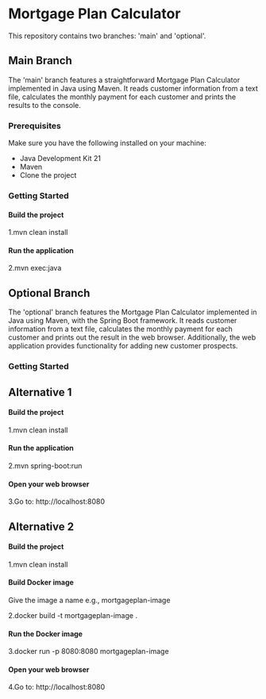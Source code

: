 # Mortgage Plan Calculator

This repository contains two branches: 'main' and 'optional'.

## Main Branch

The 'main' branch features a straightforward Mortgage Plan Calculator implemented in Java using Maven.
It reads customer information from a text file, calculates the monthly payment for each customer and prints the results to the console.

### Prerequisites

Make sure you have the following installed on your machine:

- Java Development Kit 21
- Maven
- Clone the project

### Getting Started

#### Build the project
1.mvn clean install

#### Run the application
2.mvn exec:java

## Optional Branch

The 'optional' branch features the Mortgage Plan Calculator implemented in Java using Maven, with the Spring Boot framework.
It reads customer information from a text file, calculates the monthly payment for each customer and prints out the result
in the web browser. Additionally, the web application provides functionality for adding new customer prospects.

### Getting Started

## Alternative 1

#### Build the project
1.mvn clean install

#### Run the application
2.mvn spring-boot:run

#### Open your web browser
3.Go to: http://localhost:8080

## Alternative 2

#### Build the project
1.mvn clean install

#### Build Docker image
Give the image a name e.g., mortgageplan-image

2.docker build -t mortgageplan-image .

#### Run the Docker image
3.docker run -p 8080:8080 mortgageplan-image

#### Open your web browser
4.Go to: http://localhost:8080